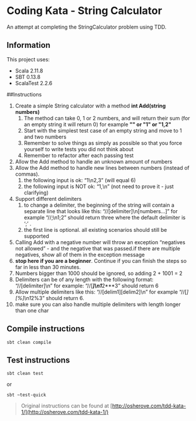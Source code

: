 # Coding Kata - String Calculator

An attempt at completing the StringCalculator problem using TDD.

## Information
This project uses:
- Scala 2.11.8
- SBT 0.13.8
- ScalaTest 2.2.6

##Instructions
1. Create a simple String calculator with a method **int Add(string numbers)**
    1. The method can take 0, 1 or 2 numbers, and will return their sum (for an empty string it will return 0) for example **"" or "1" or "1,2"**
    2. Start with the simplest test case of an empty string and move to 1 and two numbers
    3. Remember to solve things as simply as possible so that you force yourself to write tests you did not think about
    4. Remember to refactor after each passing test
2. Allow the Add method to handle an unknown amount of numbers
3. Allow the Add method to handle new lines between numbers (instead of commas).
    1. the following input is ok:  “1\n2,3”  (will equal 6)
    2. the following input is NOT ok:  “1,\n” (not need to prove it - just clarifying)
4. Support different delimiters
    1. to change a delimiter, the beginning of the string will contain a separate line that looks like this:   “//[delimiter]\n[numbers…]” for example “//;\n1;2” should return three where the default delimiter is ‘;’ .
    2. the first line is optional. all existing scenarios should still be supported
5. Calling Add with a negative number will throw an exception “negatives not allowed” - and the negative that was passed.if there are multiple negatives, show all of them in the exception message
6. **stop here if you are a beginner**. Continue if you can finish the steps so far in less than 30 minutes.
7. Numbers bigger than 1000 should be ignored, so adding 2 + 1001  = 2
8. Delimiters can be of any length with the following format:  “//[delimiter]\n” for example: “//[***]\n1***2***3” should return 6
9. Allow multiple delimiters like this:  “//[delim1][delim2]\n” for example “//[*][%]\n1*2%3” should return 6.
10. make sure you can also handle multiple delimiters with length longer than one char

## Compile instructions
```
sbt clean compile
```

## Test instructions
```
sbt clean test
```
or
```
sbt ~test-quick
```

>Original instructions can be found at [http://osherove.com/tdd-kata-1/](http://osherove.com/tdd-kata-1/)
